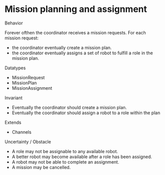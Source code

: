 # Mission planning and assignment

Behavior

Forever ofthen the coordinator receives a mission requests.
For each mission request:
- the coordinator eventually create a mission plan.
- the coordinator eventually assigns a set of robot to fulfill a role in the mission plan.

Datatypes
 - MissionRequest
 - MissionPlan
 - MissionAssignment

Invariant
 - Eventually the coordinator should create a mission plan.
 - Eventually the coordinator should assign a robot to a role within the plan

Extends
 - Channels

Uncertainty / Obstacle
 - A role may not be assignable to any available robot.
 - A better robot may become available after a role has been assigned.
 - A robot may not be able to complete an assignment.
 - A mission may be cancelled. 